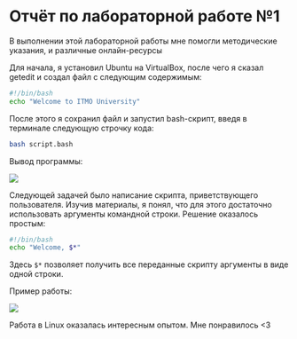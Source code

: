 # Отчёт по лабораторной работе №1

В выполнении этой лабораторной работы мне помогли методические указания, и различные онлайн-ресурсы

Для начала, я установил Ubuntu на VirtualBox, после чего я сказал getedit и создал файл с следующим содержимым:

```bash
#!/bin/bash
echo "Welcome to ITMO University"
```

После этого я сохранил файл и запустил bash-скрипт, введя в терминале следующую строчку кода:

```bash
bash script.bash
```

Вывод программы:

<div align="left">
<img src="![Pasted image 20250409140239](https://github.com/user-attachments/assets/8de03d85-e576-47f0-8df4-abfd72003cac)
"/>
</div>

Следующей задачей было написание скрипта, приветствующего пользователя. Изучив материалы, я понял, что для этого достаточно использовать аргументы командной строки. Решение оказалось простым:

```bash
#!/bin/bash
echo "Welcome, $*"
```

Здесь `$*` позволяет получить все переданные скрипту аргументы в виде одной строки.

Пример работы:

<div align="left">
<img src="images/Pasted image 20250409140849.png"/>
</div>

Работа в Linux оказалась интересным опытом. Мне понравилось <3
